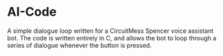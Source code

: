 # AI-Code

A simple dialogue loop written for a CircuitMess
Spencer voice assistant bot. The code is written entirely in C,
and allows the bot to loop through a series of dialogue whenever
the button is pressed.
